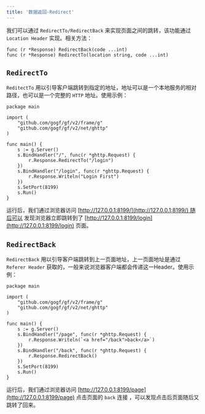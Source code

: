 ```yaml
---
title: '数据返回-Redirect'
---
```


我们可以通过 `RedirectTo/RedirectBack` 来实现页面之间的跳转，该功能通过 `Location Header` 实现。相关方法：

```
func (r *Response) RedirectBack(code ...int)
func (r *Response) RedirectTo(location string, code ...int)
```

## `RedirectTo`

`ReditectTo` 用以引导客户端跳转到指定的地址，地址可以是一个本地服务的相对路径，也可以是一个完整的 `HTTP` 地址。使用示例：

```
package main

import (
	"github.com/gogf/gf/v2/frame/g"
	"github.com/gogf/gf/v2/net/ghttp"
)

func main() {
	s := g.Server()
	s.BindHandler("/", func(r *ghttp.Request) {
		r.Response.RedirectTo("/login")
	})
	s.BindHandler("/login", func(r *ghttp.Request) {
		r.Response.Writeln("Login First")
	})
	s.SetPort(8199)
	s.Run()
}
```

运行后，我们通过浏览器访问 [http://127.0.0.1:8199/](http://127.0.0.1:8199/) 随后可以 发现浏览器立即跳转到了 [http://127.0.0.1:8199/login](http://127.0.0.1:8199/login) 页面。

## `RedirectBack`

`RedirectBack` 用以引导客户端跳转到上一页面地址，上一页面地址是通过 `Referer Header` 获取的，一般来说浏览器客户端都会传递这一Header。使用示例：

```
package main

import (
	"github.com/gogf/gf/v2/frame/g"
	"github.com/gogf/gf/v2/net/ghttp"
)

func main() {
	s := g.Server()
	s.BindHandler("/page", func(r *ghttp.Request) {
		r.Response.Writeln(`<a href="/back">back</a>`)
	})
	s.BindHandler("/back", func(r *ghttp.Request) {
		r.Response.RedirectBack()
	})
	s.SetPort(8199)
	s.Run()
}
```

运行后，我们通过浏览器访问 [http://127.0.0.1:8199/page](http://127.0.0.1:8199/page) 点击页面的 `back` 连接 ，可以发现点击后页面随后又跳转了回来。